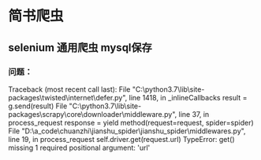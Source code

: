 # 简书爬虫

## selenium 通用爬虫 mysql保存 

### 问题：
Traceback (most recent call last):
  File "C:\python3.7\lib\site-packages\twisted\internet\defer.py", line 1418, in _inlineCallbacks
    result = g.send(result)
  File "C:\python3.7\lib\site-packages\scrapy\core\downloader\middleware.py", line 37, in process_request
    response = yield method(request=request, spider=spider)
  File "D:\a_code\chuanzhi\jianshu_spider\jianshu_spider\middlewares.py", line 19, in process_request
    self.driver.get(request.url)
TypeError: get() missing 1 required positional argument: 'url'